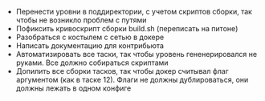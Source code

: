 * Перенести уровни в поддиректории, с учетом скриптов сборки, так чтобы не возникло проблем с путями
* Пофиксить кривоскрипт сборки build.sh (переписать на питоне)
* Разобраться с костылем с сетью в докере
* Написать документацию для контрибьюта
* Автоматизировать все таски, так чтобы уровень гененерировался не руками. Все должно собираться скриптами
* Допилить все сборки тасков, так чтобы докер считывал флаг аргументом (как в таске 12). Флаги не должны дублироваться, они должны лежать в одном конфиге
